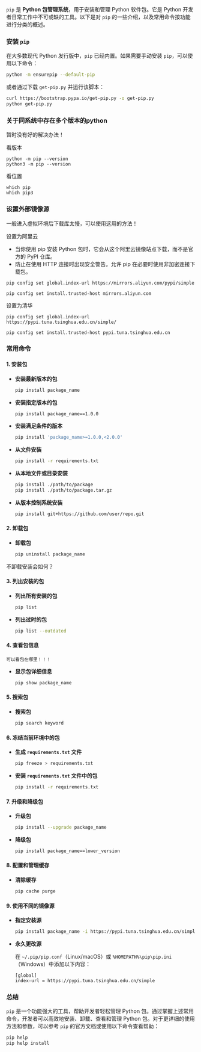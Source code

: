 `pip` 是 **Python 包管理系统**，用于安装和管理 Python 软件包。它是 Python 开发者日常工作中不可或缺的工具。以下是对 `pip` 的一些介绍，以及常用命令按功能进行分类的概述。

### 安装 `pip`

在大多数现代 Python 发行版中，`pip` 已经内置。如果需要手动安装 `pip`，可以使用以下命令：

```sh
python -m ensurepip --default-pip
```

或者通过下载 `get-pip.py` 并运行该脚本：

```sh
curl https://bootstrap.pypa.io/get-pip.py -o get-pip.py
python get-pip.py
```



### 关于同系统中存在多个版本的python

暂时没有好的解决办法！

看版本
```linux
python -m pip --version
python3 -m pip --version
```

看位置
```linux
which pip
which pip3
```

### 设置外部镜像源
一般进入虚拟环境后下载库太慢，可以使用这用的方法！

设置为阿里云
- 当你使用 pip 安装 Python 包时，它会从这个阿里云镜像站点下载，而不是官方的 PyPI 仓库。
- 防止在使用 HTTP 连接时出现安全警告。允许 pip 在必要时使用非加密连接下载包。
```Linux
pip config set global.index-url https://mirrors.aliyun.com/pypi/simple 

pip config set install.trusted-host mirrors.aliyun.com
```

设置为清华
```Linux
pip config set global.index-url https://pypi.tuna.tsinghua.edu.cn/simple/

pip config set install.trusted-host pypi.tuna.tsinghua.edu.cn
```




### 常用命令

#### 1. **安装包**

- **安装最新版本的包**

    ```sh
    pip install package_name
    ```

- **安装指定版本的包**

    ```sh
    pip install package_name==1.0.0
    ```

- **安装满足条件的版本**

    ```sh
    pip install 'package_name>=1.0.0,<2.0.0'
    ```

- **从文件安装**

    ```sh
    pip install -r requirements.txt
    ```

- **从本地文件或目录安装**

    ```sh
    pip install ./path/to/package
    pip install ./path/to/package.tar.gz
    ```

- **从版本控制系统安装**

    ```sh
    pip install git+https://github.com/user/repo.git
    ```

#### 2. **卸载包**

- **卸载包**

    ```sh
    pip uninstall package_name
    ```

不卸载安装会如何？

#### 3. **列出安装的包**

- **列出所有安装的包**

    ```sh
    pip list
    ```

- **列出过时的包**

    ```sh
    pip list --outdated
    ```

#### 4. **查看包信息**

`可以看包在哪里！！！`
- **显示包详细信息**

    ```sh
    pip show package_name
    ```

#### 5. **搜索包**

- **搜索包**

    ```sh
    pip search keyword
    ```

#### 6. **冻结当前环境中的包**

- **生成 `requirements.txt` 文件**

    ```sh
    pip freeze > requirements.txt
    ```

- **安装 `requirements.txt` 文件中的包**

    ```sh
    pip install -r requirements.txt
    ```

#### 7. **升级和降级包**

- **升级包**

    ```sh
    pip install --upgrade package_name
    ```

- **降级包**

    ```sh
    pip install package_name==lower_version
    ```

#### 8. **配置和管理缓存**

- **清除缓存**

    ```sh
    pip cache purge
    ```

#### 9. **使用不同的镜像源**

- **指定安装源**

    ```sh
    pip install package_name -i https://pypi.tuna.tsinghua.edu.cn/simple
    ```

- **永久更改源**

    在 `~/.pip/pip.conf`（Linux/macOS）或 `%HOMEPATH%\pip\pip.ini`（Windows）中添加以下内容：

    ```
    [global]
    index-url = https://pypi.tuna.tsinghua.edu.cn/simple
    ```

### 总结

`pip` 是一个功能强大的工具，帮助开发者轻松管理 Python 包。通过掌握上述常用命令，开发者可以高效地安装、卸载、查看和管理 Python 包。对于更详细的使用方法和参数，可以参考 `pip` 的官方文档或使用以下命令查看帮助：

```sh
pip help
pip help install
```